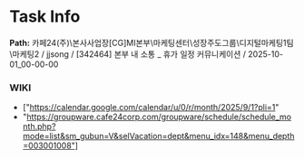 # Task Info

**Path:** 카페24(주)\본사사업장\[CG]MI본부\마케팅센터\성장주도그룹\디지털마케팅1팀\마케팅2 / jjsong / [342464] 본부 내 소통 _ 휴가 일정 커뮤니케이션 / 2025-10-01_00-00-00

### WIKI
- ["https://calendar.google.com/calendar/u/0/r/month/2025/9/1?pli=1"
- "https://groupware.cafe24corp.com/groupware/schedule/schedule_month.php?mode=list&sm_gubun=V&selVacation=dept&menu_idx=148&menu_depth=003001008"]

